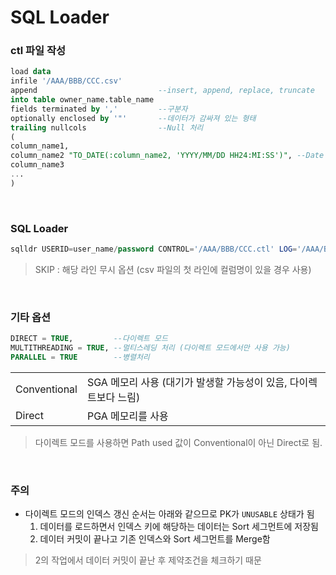 SQL Loader
===

### ctl 파일 작성
```sql
load data
infile '/AAA/BBB/CCC.csv'
append                           --insert, append, replace, truncate
into table owner_name.table_name
fields terminated by ','         --구분자
optionally enclosed by '"'       --데이터가 감싸져 있는 형태
trailing nullcols                --Null 처리
(
column_name1,
column_name2 "TO_DATE(:column_name2, 'YYYY/MM/DD HH24:MI:SS')", --Date 처리
column_name3
...
)
```

<br>

### SQL Loader
```sql
sqlldr USERID=user_name/password CONTROL='/AAA/BBB/CCC.ctl' LOG='/AAA/BBB/CCC.log' SKIP=1
```
>SKIP : 해당 라인 무시 옵션 (csv 파일의 첫 라인에 컬럼명이 있을 경우 사용)

<br>

### 기타 옵션
```sql
DIRECT = TRUE,         --다이렉트 모드
MULTITHREADING = TRUE, --멀티스레딩 처리 (다이렉트 모드에서만 사용 가능)
PARALLEL = TRUE        --병렬처리
```
|||
|-|-|
|Conventional|SGA 메모리 사용 (대기가 발생할 가능성이 있음, 다이렉트보다 느림)|
|Direct|PGA 메모리를 사용|
>다이렉트 모드를 사용하면 Path used 값이 Conventional이 아닌 Direct로 됨.

<br>

### 주의
* 다이렉트 모드의 인덱스 갱신 순서는 아래와 같으므로 PK가 `UNUSABLE` 상태가 됨
  1. 데이터를 로드하면서 인덱스 키에 해당하는 데이터는 Sort 세그먼트에 저장됨
  1. 데이터 커밋이 끝나고 기존 인덱스와 Sort 세그먼트를 Merge함
>2의 작업에서 데이터 커밋이 끝난 후 제약조건을 체크하기 때문

<br>
